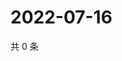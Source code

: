 # 2022-07-16

共 0 条

<!-- BEGIN WEIBO -->
<!-- 最后更新时间 Sat Jul 16 2022 16:18:40 GMT+0800 (China Standard Time) -->

<!-- END WEIBO -->
